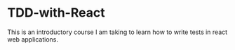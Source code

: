 # TDD-with-React
This is an introductory course I am taking to learn how to write tests in react web applications. 
